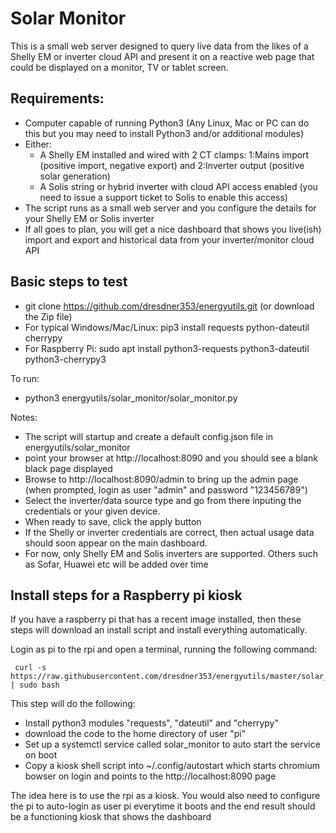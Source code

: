 # Solar Monitor

This is a small web server designed to query live data from the likes of a Shelly EM or inverter cloud API and present it on a reactive web page that could be displayed on a monitor, TV or tablet screen. 

## Requirements:
* Computer capable of running Python3 (Any Linux, Mac or PC can do this but you may need to install Python3 and/or additional modules)
* Either:
    - A Shelly EM installed and wired with 2 CT clamps: 1:Mains import (positive import, negative export) and 2:Inverter output (positive solar generation)
    - A Solis string or hybrid inverter with cloud API access enabled (you need to issue a support ticket to Solis to enable this access)
* The script runs as a small web server and you configure the details for your Shelly EM or Solis inverter
* If all goes to plan, you will get a nice dashboard that shows you live(ish) import and export and historical data from your inverter/monitor cloud API

## Basic steps to test
* git clone https://github.com/dresdner353/energyutils.git (or download the Zip file)
* For typical Windows/Mac/Linux: pip3 install requests python-dateutil cherrypy
* For Raspberry Pi: sudo apt install python3-requests python3-dateutil python3-cherrypy3

To run:
* python3 energyutils/solar_monitor/solar_monitor.py 

Notes:
* The script will startup and create a default config.json file in energyutils/solar_monitor
* point your browser at http://localhost:8090 and you should see a blank black page displayed
* Browse to http://localhost:8090/admin to bring up the admin page (when prompted, login as user "admin" and password "123456789")
* Select the inverter/data source type and go from there inputing the credentials or your given device. 
* When ready to save, click the apply button
* If the Shelly or inverter credentials are correct, then actual usage data should soon appear on the main dashboard.
* For now, only Shelly EM and Solis inverters are supported. Others such as Sofar, Huawei etc will be added over time


## Install steps for a Raspberry pi kiosk
If you have a raspberry pi that has a recent image installed, then these steps will download an install script and install everything automatically. 

Login as pi to the rpi and open a terminal, running the following command:
```
 curl -s https://raw.githubusercontent.com/dresdner353/energyutils/master/solar_monitor/rpi_install.sh | sudo bash
```

This step will do the following:
* Install python3 modules "requests", "dateutil" and "cherrypy" 
* download the code to the home directory of user "pi"
* Set up a systemctl service called solar_monitor to auto start the service on boot
* Copy a kiosk shell script into ~/.config/autostart which starts chromium bowser on login and points to the http://localhost:8090 page

The idea here is to use the rpi as a kiosk. You would also need to configure the pi to auto-login as user pi everytime it boots and the end result should be a functioning kiosk that shows the dashboard
 
